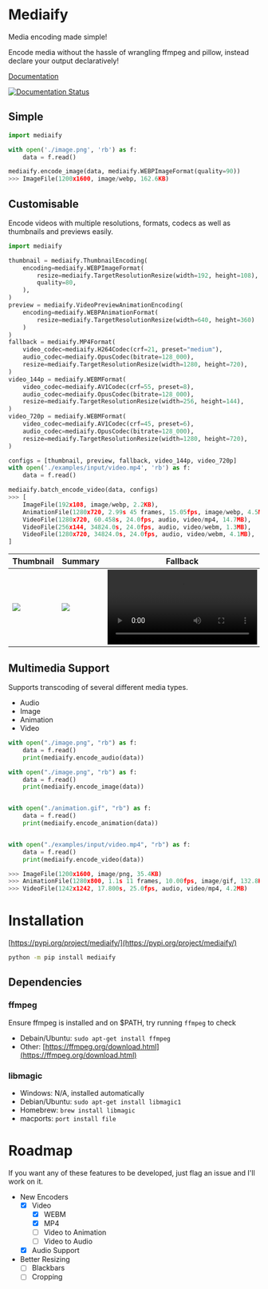 # Mediaify


Media encoding made simple!

Encode media without the hassle of wrangling ffmpeg and pillow, instead declare your output declaratively!

[Documentation](https://mediaify.readthedocs.io/)

[![Documentation Status](https://readthedocs.org/projects/mediaify/badge/?version=latest)](https://mediaify.readthedocs.io/en/latest/?badge=latest)

## Simple

```python
import mediaify

with open('./image.png', 'rb') as f:
    data = f.read()

mediaify.encode_image(data, mediaify.WEBPImageFormat(quality=90))
>>> ImageFile(1200x1600, image/webp, 162.6KB)
```

## Customisable

Encode videos with multiple resolutions, formats, codecs as well as thumbnails and previews easily.

```python
import mediaify

thumbnail = mediaify.ThumbnailEncoding(
    encoding=mediaify.WEBPImageFormat(
        resize=mediaify.TargetResolutionResize(width=192, height=108),
        quality=80,
    ),
)
preview = mediaify.VideoPreviewAnimationEncoding(
    encoding=mediaify.WEBPAnimationFormat(
        resize=mediaify.TargetResolutionResize(width=640, height=360)
    )
)
fallback = mediaify.MP4Format(
    video_codec=mediaify.H264Codec(crf=21, preset="medium"),
    audio_codec=mediaify.OpusCodec(bitrate=128_000),
    resize=mediaify.TargetResolutionResize(width=1280, height=720),
)
video_144p = mediaify.WEBMFormat(
    video_codec=mediaify.AV1Codec(crf=55, preset=8),
    audio_codec=mediaify.OpusCodec(bitrate=128_000),
    resize=mediaify.TargetResolutionResize(width=256, height=144),
)
video_720p = mediaify.WEBMFormat(
    video_codec=mediaify.AV1Codec(crf=45, preset=6),
    audio_codec=mediaify.OpusCodec(bitrate=128_000),
    resize=mediaify.TargetResolutionResize(width=1280, height=720),
)

configs = [thumbnail, preview, fallback, video_144p, video_720p]
with open('./examples/input/video.mp4', 'rb') as f:
    data = f.read()

mediaify.batch_encode_video(data, configs)
>>> [
    ImageFile(192x108, image/webp, 2.2KB),
    AnimationFile(1280x720, 2.99s 45 frames, 15.05fps, image/webp, 4.5MB),
    VideoFile(1280x720, 60.458s, 24.0fps, audio, video/mp4, 14.7MB),
    VideoFile(256x144, 34824.0s, 24.0fps, audio, video/webm, 1.3MB),
    VideoFile(1280x720, 34824.0s, 24.0fps, audio, video/webm, 4.1MB),
]
```

| Thumbnail | Summary | Fallback | 144p | 720 |
| - | - | - | - | - |
| ![](./examples/output/video_encoding-thumbnail.webp) | ![](./examples/output/video_encoding-preview.webp) | ![](./examples/output/video_encoding-fallback.mp4) | ![](./examples/output/video_encoding-144p.webm) | ![](./examples/output/video_encoding-720p.webm) |


## Multimedia Support

Supports transcoding of several different media types.

- Audio
- Image
- Animation
- Video

```python
with open("./image.png", "rb") as f:
    data = f.read()
    print(mediaify.encode_audio(data))

with open("./image.png", "rb") as f:
    data = f.read()
    print(mediaify.encode_image(data))


with open("./animation.gif", "rb") as f:
    data = f.read()
    print(mediaify.encode_animation(data))


with open("./examples/input/video.mp4", "rb") as f:
    data = f.read()
    print(mediaify.encode_video(data))

>>> ImageFile(1200x1600, image/png, 35.4KB)
>>> AnimationFile(1280x800, 1.1s 11 frames, 10.00fps, image/gif, 132.8KB)
>>> VideoFile(1242x1242, 17.800s, 25.0fps, audio, video/mp4, 4.2MB)
```

# Installation

[https://pypi.org/project/mediaify/](https://pypi.org/project/mediaify/)

```bash
python -m pip install mediaify
```

## Dependencies

### ffmpeg

Ensure ffmpeg is installed and on $PATH, try running `ffmpeg` to check

- Debain/Ubuntu: `sudo apt-get install ffmpeg`
- Other: [https://ffmpeg.org/download.html](https://ffmpeg.org/download.html)

### libmagic

- Windows: N/A, installed automatically
- Debian/Ubuntu: `sudo apt-get install libmagic1`
- Homebrew: `brew install libmagic`
- macports: `port install file`

# Roadmap

If you want any of these features to be developed, just flag an issue and I'll work on it.

- New Encoders
    - [x] Video
        - [X] WEBM
        - [X] MP4
        - [ ] Video to Animation
        - [ ] Video to Audio
    - [x] Audio Support
- Better Resizing
    - [ ] Blackbars
    - [ ] Cropping
